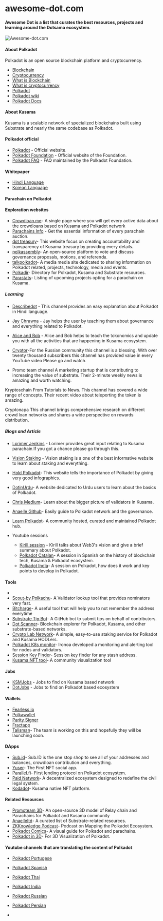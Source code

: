 # awesome-dot.com 
#### Awesome Dot is a list that curates the best resources, projects and learning around the Dotsama ecosystem.


![Awesome-dot.com](https://imgur.com/a/C2JJPaJ)
#### About Polkadot 
   Polkadot is an open source blockchain platform and cryptocurrency.
 
- [Blockchain](https://github.com/yjjnls/awesome-blockchain/)
- [Cryptocurrency ](https://www.youtube.com/watch?v=j23HnORQXvs)
- [What is Blockchain](https://www.youtube.com/watch?v=SSo_EIwHSd4)
- [What is cryptocurrency](https://www.investopedia.com/terms/c/cryptocurrency.asp)
- [Polkadot](https://www.youtube.com/watch?v=_-k0xkooSlA/)
- [Polkadot wiki](https://wiki.polkadot.network/)
- [Polkadot Docs](https://wiki.polkadot.network/docs/getting-started)


#### About Kusama
   Kusama is a scalable network of specialized blockchains built using Substrate and nearly the same codebase as Polkadot.
#### Polkadot official 
- [Polkadot](https://www.polkadot.com/) - Official website.
- [Polkadot Foundation](https://polkadot.network/) - Official website of the Foundation.
- [Polkadot FAQ](https://polkadot.network/faq) - FAQ maintained by the Polkadot Foundation.




#### Whitepaper
- [Hindi Language](https://bit.ly/3BxMBGf)
- [Korean Language](https://crowdin.com/translate/polkadot-docs/1060/en-ko?filter=basic&value=0)


 



#### Parachain on Polkadot


#### Exploration websites

- [Crowdloan.me](https://crowdloan.me/)- A single page where you will get every active data about the crowdloans based on Kusama and Polkadot network
- [Parachains Info](https://parachains.info/#!) - Get the essential information of every parachain auction.
- [dot treasury](https://www.dotreasury.com/)- This website focus on creating accountability and transparency of Kusama treasury by providing every details.
- [polkassembly](https://polkadot.polkassembly.io/)- An open-source platform to vote and discuss governance proposals, motions, and referenda.
- [talkpolkadot]( https://talkpolkadot.com/)- A media media site dedicated to sharing information on Polkadot related, projects, technology, media and events.
- [Polkadir](https://polkadir.com/)- Directory for Polkadot, Kusama and Substrate resources.
- [Parastats](https://parastats.io/)- Listing of upcoming projects opting for a parachain on Kusama.



##### Learning

  
  -  [Describedot](https://www.youtube.com/channel/UCMLbuHyF7gFb1A0U4WE7cXQ) - This channel provides an easy explanation about Polkadot in Hindi language.
  -  [Jay Chrawna](https://youtube.com/c/JayChrawnna) - Jay helps the user by teaching them about governance and everything related to Polkadot.
  -  [Alice and Bob](https://www.youtube.com/channel/UC0alQ35JKnMo_ctzYITthbw) - Alice and Bob helps to teach the tokonomics and update you with all the activities          that are happening in Kusama ecosystem.
  -  [Cryptor](https://www.youtube.com/c/Cryptor)-For the Russian community this channel is a blessing. With over twenty thousand subscribers this channel has provided      value in every YouTube video Please go and watch.

  -   Promo team channel A marketing startup that is contributing to increasing the value of substrate. Their 2-minute weekly news is amazing and worth watching.

Kryptoschain From Tutorials to News. This channel has covered a wide range of concepts. Their recent video about teleporting the token is amazing.

Cryptonapa This channel brings comprehensive research on different crowd loan networks and shares a wide perspective on rewards distribution.


 ##### Blogs and Article

   -  [Lorimer Jenkins](https://lorimerjenkins.medium.com/) - Lorimer provides great input relating to Kusama parachain.If you got a chance please go through this.
   -  [Vision Staking](https://visionstake.medium.com/) - Vision staking is a one of the best informative website to learn about staking and everything.
   -  [Hold Polkadot](https://www.holdpolkadot.com)- This website tells the importance of Polkadot by giving very good infographics.
   -  [DotinUrdu](http://dotinurdu.com/)- A website dedicated to Urdu users to learn about the basics of Polkadot.
   -  [Chris Medium](https://ccris02.medium.com/)- Learn about the bigger picture of validators in Kusama.
   -  [Anaelle Github](https://anaelleltd.github.io/)- Easily guide to Polkadot network and the governance.
   -  [Learn Polkadot](https://learnpolkadot.com/)- A community hosted, curated and maintained Polkadot hub.
     
    
 
 


-  Youtube sessions 

   - [Kirill session](https://www.youtube.com/watch?v=83-Tpr3kEYI) - Kirill talks about Web3's vision and give a brief summary about Polkadot.
   - [Polkadot Catalan](https://www.youtube.com/watch?v=CCgEA_CTRNI)- A session in Spanish on the history of blockchain tech, Kusama & Polkadot ecosystem.
   - [Polkadot India](https://www.youtube.com/watch?v=uCp7mB8sEQY)- A session on Polkadot, how does it work and key points to develop in Polkadot.
    

#### Tools
-
- [Scout-by Polkachu](https://polkachu.com/scout)- A Validator lookup tool that provides nominators very fast.
- [Bitcharge](https://bitcharge.co/)- A useful tool that will help you to not remember the address everytime
- [Substrate Tip Bot](https://github.com/paritytech/substrate-tip-bot)- A GitHub bot to submit tips on behalf of contributors.
- [Dot Scanner](https://dotscanner.com/)- Blockchain explorer for Polkadot, Kusama, and other substrate-based networks.
- [Crypto Lab Network](https://www.cryptolab.network/tools)- A simple, easy-to-use staking service for Polkadot and Kusama HODLers.
- [Polkadot K8s monitor](https://github.com/ironoa/polkadot-k8s-monitor)- Ironoa developed a monitoring and alerting tool for nodes and validators.
- [Session Key Finder](https://paranodes.io/SessionKeys)- Session key finder for any stash address.
- [Kusama NFT tool](https://kusama.d3sjfzcxgz1xj9.amplifyapp.com/)- A community visualization tool



#### Jobs 

- [KSMJobs](https://ksmjobs.net/) - Jobs to find on Kusama based network 
- [DotJobs](https://dotjobs.net/) - Jobs to find on Polkadot based ecosystem


#### Wallets

- [Fearless.io](https://fearlesswallet.io/)
- [Polkawallet](https://polkawallet.io/)
- [Parity Signer](https://www.parity.io/technologies/signer/)
- [Fractapp](https://www.fractapp.com/)
- [Talisman](https://app.talisman.xyz/)- The team is working on this and hopefully they will be launching soon.


#### DApps

- [Sub.id](https://sub.id/#/)- Sub.ID is the one stop shop to see all of your addresses and balances, crowdloan contribution and everything.
- [Yuser](https://yuser.co/)- The First NFT social app.
- [Parallel.fi](https://parallel.fi/)- First lending protocol on Polkadot ecosystem.
- [Paid Network](https://paidnetwork.com/)- A decentralized ecosystem designed to redefine the civil legal system.
- [Kodadot](https://nft.kodadot.xyz/)-  Kusama native NFT platform.



 

#### Related Resources

- [Promoteam 3D](https://readymag.com/joaji/parachain/)- An open-source 3D model of Relay chain and Parachains for Polkadot and Kusama community
- [Anaelleltd](https://anaelleltd.github.io/substrate4/)- A curated list of Substrate-related resources.
- [ZKKnowledge Podcast](https://zeroknowledge.fm/171-2/)- Podcast on Mapping the Polkadot Ecosystem.
- [Polkadot Comics](https://twitter.com/PolkadotComics)- A visual guide for Polkadot and parachains.
- [Polkadot in 3D](https://hive.blog/polkadot/@the-jedi/the-polkadot-network-in-3d)- For 3D Visualization of Polkadot.





#### Youtube channels that are translating the content of Polkadot

- [Polkadot Portugese](https://www.youtube.com/channel/UCDoiX3VhkSZGauEoxHW5Mug)
- [Polkadot Spanish](https://www.youtube.com/channel/UCwN_l3gIBmM1esufGlqd3Mg/about)
- [Polkadot Thai](https://www.youtube.com/channel/UC69zXVA_iyrnVZxH3TvuGcw/featured)
- [Polkadot India](https://www.youtube.com/channel/UCcwgYSGyjdan9Ul0AFpuwPA)
- [Polkadot Russian](https://www.youtube.com/c/Cryptor/about)
- [Polkadot Persian](https://www.youtube.com/channel/UCy1SvU96SBcLfEWvwFCyi2Q/about)


  




  
-
